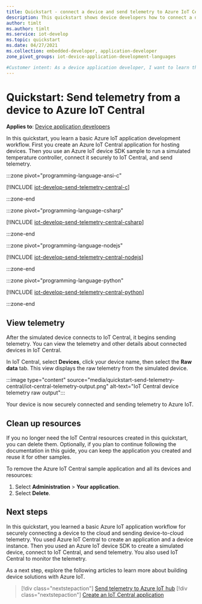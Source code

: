 ```yaml
---
title: Quickstart - connect a device and send telemetry to Azure IoT Central
description: This quickstart shows device developers how to connect a device securely to Azure IoT Central. You use an Azure IoT device SDK for C, C#, Python, Node.js, or Java, to run a client app on a simulated device, then you connect to IoT Central and send telemetry.
author: timlt
ms.author: timlt
ms.service: iot-develop
ms.topic: quickstart
ms.date: 04/27/2021
ms.collection: embedded-developer, application-developer
zone_pivot_groups: iot-device-application-development-languages

#Customer intent: As a device application developer, I want to learn the basic workflow of using an Azure IoT device SDK to build a client app on a device, connect the device securely to Azure IoT Central, and send telemetry.
---
```


# Quickstart: Send telemetry from a device to Azure IoT Central

**Applies to**: [Device application developers](about-iot-develop.md#device-application-development)

In this quickstart, you learn a basic Azure IoT application development workflow. First you create an Azure IoT Central application for hosting devices. Then you use an Azure IoT device SDK sample to run a simulated temperature controller, connect it securely to IoT Central, and send telemetry.

:::zone pivot="programming-language-ansi-c"

[!INCLUDE [iot-develop-send-telemetry-central-c](../../includes/iot-develop-send-telemetry-central-c.md)]

:::zone-end

:::zone pivot="programming-language-csharp"

[!INCLUDE [iot-develop-send-telemetry-central-csharp](../../includes/iot-develop-send-telemetry-central-csharp.md)]

:::zone-end

:::zone pivot="programming-language-nodejs"

[!INCLUDE [iot-develop-send-telemetry-central-nodejs](../../includes/iot-develop-send-telemetry-central-nodejs.md)]

:::zone-end

:::zone pivot="programming-language-python"

[!INCLUDE [iot-develop-send-telemetry-central-python](../../includes/iot-develop-send-telemetry-central-python.md)]

:::zone-end

## View telemetry
After the simulated device connects to IoT Central, it begins sending telemetry. You can view the telemetry and other details about connected devices in IoT Central. 

In IoT Central, select **Devices**, click your device name, then select the **Raw data** tab. This view displays the raw telemetry from the simulated device.

:::image type="content" source="media/quickstart-send-telemetry-central/iot-central-telemetry-output.png" alt-text="IoT Central device telemetry raw output":::

Your device is now securely connected and sending telemetry to Azure IoT.
    
## Clean up resources
If you no longer need the IoT Central resources created in this quickstart, you can delete them. Optionally, if you plan to continue following the documentation in this guide, you can keep the application you created and reuse it for other samples.

To remove the Azure IoT Central sample application and all its devices and resources:
1. Select **Administration** > **Your application**.
1. Select **Delete**.

## Next steps

In this quickstart, you learned a basic Azure IoT application workflow for securely connecting a device to the cloud and sending device-to-cloud telemetry. You used Azure IoT Central to create an application and a device instance. Then you used an Azure IoT device SDK to create a simulated device, connect to IoT Central, and send telemetry. You also used IoT Central to monitor the telemetry.

As a next step, explore the following articles to learn more about building device solutions with Azure IoT. 

> [!div class="nextstepaction"]
> [Send telemetry to Azure IoT hub](quickstart-send-telemetry-cli-python.md)
> [!div class="nextstepaction"]
> [Create an IoT Central application](../iot-central/core/quick-deploy-iot-central.md)